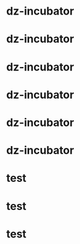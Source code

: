 # dz-incubator
# dz-incubator
# dz-incubator
# dz-incubator
# dz-incubator
# dz-incubator
# test
# test
# test

